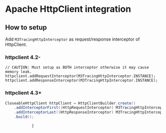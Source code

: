 # Apache HttpClient integration

## How to setup

Add `M3TracingHttpInterceptor` as request/response interceptor of HttpClient.

### httpclient 4.2-

```java:
// CAUTION: Must setup as BOTH interceptor otherwise it may cause memory leak.
httpclient.addRequestInterceptor(M3TracingHttpInterceptor.INSTANCE);
httpclient.addResponseInterceptor(M3TracingHttpInterceptor.INSTANCE);
```

### httpclient 4.3+

```java
CloseableHttpClient httpClient = HttpClientBuilder.create()
    .addInterceptorFirst((HttpRequestInterceptor) M3TracingHttpInterceptor.INSTANCE)
    .addInterceptorLast((HttpResponseInterceptor) M3TracingHttpInterceptor.INSTANCE)
    .build();
```
                }